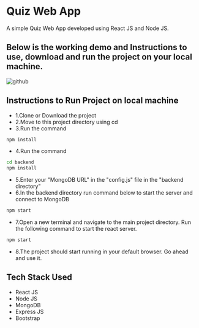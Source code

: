 # Quiz Web App

A simple Quiz Web App developed using React JS and Node JS. 

## Below is the working demo and Instructions to use, download and run the project on your local machine.

![github](https://user-images.githubusercontent.com/55547435/90684353-ad0c1780-e285-11ea-8ee1-1eb918733982.gif)

## Instructions to Run Project on local machine
* 1.Clone or Download the project
* 2.Move to this project directory using cd
* 3.Run the command 

```bash 
npm install
```
* 4.Run the command
```bash
cd backend
npm install
```
* 5.Enter your "MongoDB URL" in the "config.js" file in the "backend directory"
* 6.In the backend directory run command below to start the server and connect to MongoDB
```bash
npm start
```

* 7.Open a new terminal and navigate to the main project directory. Run the following command to start the react server.
```bash
npm start
```
* 8.The project should start running in your default browser. Go ahead and use it.

## Tech Stack Used
* React JS
* Node JS
* MongoDB
* Express JS
* Bootstrap
